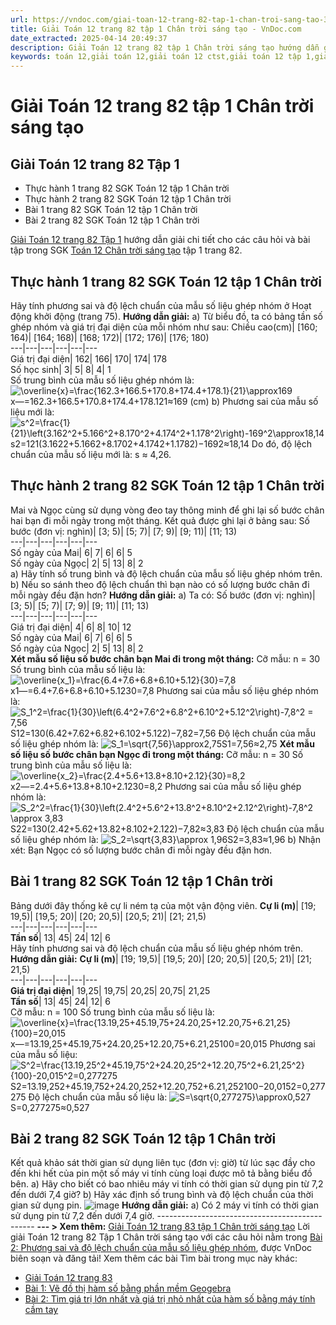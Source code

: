 ```yaml
---
url: https://vndoc.com/giai-toan-12-trang-82-tap-1-chan-troi-sang-tao-328197
title: Giải Toán 12 trang 82 tập 1 Chân trời sáng tạo - VnDoc.com
date_extracted: 2025-04-14 20:49:37
description: Giải Toán 12 trang 82 tập 1 Chân trời sáng tạo hướng dẫn giải chi tiết các câu hỏi và bài tập trong SGK Toán 12 Chân trời sáng tạo tập 1.
keywords: toán 12,giải toán 12,giải toán 12 ctst,giải toán 12 tập 1,giải toán 12 Chân trời sáng tạo,toán 12 Chân trời sáng tạo tập 1,toán 12 Chân trời sáng tạo,Toán 12 Chân trời sáng tạo Bài 2,giải Toán 12 Chân trời sáng tạo Bài 2,Toán 12 Chân trời sáng tạo bài 2 Phương sai và độ lệch chuẩn của mẫu số liệu ghép nhóm,Phương sai và độ lệch chuẩn của mẫu số liệu ghép nhóm,giải toán 12 trang 82,toán 12 trang 82,giải toán 12 trang 82 chân trời,toán 12 trang 82 chân trời
---
```


# Giải Toán 12 trang 82 tập 1 Chân trời sáng tạo
## **Giải Toán 12 trang 82 Tập 1**
  * Thực hành 1 trang 82 SGK Toán 12 tập 1 Chân trời
  * Thực hành 2 trang 82 SGK Toán 12 tập 1 Chân trời
  * Bài 1 trang 82 SGK Toán 12 tập 1 Chân trời
  * Bài 2 trang 82 SGK Toán 12 tập 1 Chân trời

[Giải Toán 12 trang 82 Tập 1](<https://vndoc.com/giai-toan-12-trang-82-tap-1-chan-troi-sang-tao-328197>) hướng dẫn giải chi tiết cho các câu hỏi và bài tập trong SGK [Toán 12 Chân trời sáng tạo](<https://vndoc.com/toan-12-chan-troi-sang-tao>) tập 1 trang 82.
## Thực hành 1 trang 82 SGK Toán 12 tập 1 Chân trời
Hãy tính phương sai và độ lệch chuẩn của mẫu số liệu ghép nhóm ở Hoạt động khởi động \(trang 75\).
**Hướng dẫn giải:**
a\) Từ biểu đồ, ta có bảng tần số ghép nhóm và giá trị đại diện của mỗi nhóm như sau:
Chiều cao\(cm\)| \[160; 164\)| \[164; 168\)| \[168; 172\)| \[172; 176\)| \[176; 180\)  
---|---|---|---|---|---  
Giá trị đại diện| 162| 166| 170| 174| 178  
Số học sinh| 3| 5| 8| 4| 1  
Số trung bình của mẫu số liệu ghép nhóm là:
![\\overline{x}=\\frac{162.3+166.5+170.8+174.4+178.1}{21}\\approx169](https://i.vdoc.vn/data/image/blank.png)x―=162.3+166.5+170.8+174.4+178.121≈169 \(cm\)
b\) Phương sai của mẫu số liệu mới là:
![s^2=\\frac{1}{21}\\left\(3.162^2+5.166^2+8.170^2+4.174^2+1.178^2\\right\)-169^2\\approx18,14](https://i.vdoc.vn/data/image/blank.png)s2=121\(3.1622+5.1662+8.1702+4.1742+1.1782\)−1692≈18,14
Do đó, độ lệch chuẩn của mẫu số liệu mới là: s ≈ 4,26.
## Thực hành 2 trang 82 SGK Toán 12 tập 1 Chân trời
Mai và Ngọc cùng sử dụng vòng đeo tay thông minh để ghi lại số bước chân hai bạn đi mỗi ngày trong một tháng. Kết quả được ghi lại ở bảng sau:
Số bước \(đơn vị: nghìn\)| \[3; 5\)| \[5; 7\)| \[7; 9\)| \[9; 11\)| \[11; 13\)  
---|---|---|---|---|---  
Số ngày của Mai| 6| 7| 6| 6| 5  
Số ngày của Ngọc| 2| 5| 13| 8| 2  
a\) Hãy tính số trung bình và độ lệch chuẩn của mẫu số liệu ghép nhóm trên.
b\) Nếu so sánh theo độ lệch chuẩn thì bạn nào có số lượng bước chân đi mỗi ngày đều đặn hơn?
**Hướng dẫn giải:**
a\) Ta có:
Số bước \(đơn vị: nghìn\)| \[3; 5\)| \[5; 7\)| \[7; 9\)| \[9; 11\)| \[11; 13\)  
---|---|---|---|---|---  
Giá trị đại diện| 4| 6| 8| 10| 12  
Số ngày của Mai| 6| 7| 6| 6| 5  
Số ngày của Ngọc| 2| 5| 13| 8| 2  
**Xét mẫu số liệu số bước chân bạn Mai đi trong một tháng:**
Cỡ mẫu: n = 30
Số trung bình của mẫu số liệu là:
![\\overline{x_1}=\\frac{6.4+7.6+6.8+6.10+5.12}{30}=7,8](https://i.vdoc.vn/data/image/blank.png)x1―=6.4+7.6+6.8+6.10+5.1230=7,8
Phương sai của mẫu số liệu ghép nhóm là:
![S_1^2=\\frac{1}{30}\\left\(6.4^2+7.6^2+6.8^2+6.10^2+5.12^2\\right\)-7,8^2 = 7,56](https://i.vdoc.vn/data/image/blank.png)S12=130\(6.42+7.62+6.82+6.102+5.122\)−7,82=7,56
Độ lệch chuẩn của mẫu số liệu ghép nhóm là: ![S_1=\\sqrt{7,56}\\approx2,75](https://i.vdoc.vn/data/image/blank.png)S1=7,56≈2,75
**Xét mẫu số liệu số bước chân bạn Ngọc đi trong một tháng:**
Cỡ mẫu: n = 30
Số trung bình của mẫu số liệu là:
![\\overline{x_2}=\\frac{2.4+5.6+13.8+8.10+2.12}{30}=8,2](https://i.vdoc.vn/data/image/blank.png)x2―=2.4+5.6+13.8+8.10+2.1230=8,2
Phương sai của mẫu số liệu ghép nhóm là:
![S_2^2=\\frac{1}{30}\\left\(2.4^2+5.6^2+13.8^2+8.10^2+2.12^2\\right\)-7,8^2 \\approx  3,83](https://i.vdoc.vn/data/image/blank.png)S22=130\(2.42+5.62+13.82+8.102+2.122\)−7,82≈3,83
Độ lệch chuẩn của mẫu số liệu ghép nhóm là: ![S_2=\\sqrt{3,83}\\approx 1,96](https://i.vdoc.vn/data/image/blank.png)S2=3,83≈1,96
b\) Nhận xét: Bạn Ngọc có số lượng bước chân đi mỗi ngày đều đặn hơn.
## Bài 1 trang 82 SGK Toán 12 tập 1 Chân trời
Bảng dưới đây thống kê cự li ném tạ của một vận động viên.
**Cự li \(m\)**| \[19; 19,5\)| \[19,5; 20\)| \[20; 20,5\)| \[20,5; 21\)| \[21; 21,5\)  
---|---|---|---|---|---  
**Tần số**|  13| 45| 24| 12| 6  
Hãy tính phương sai và độ lệch chuẩn của mẫu số liệu ghép nhóm trên.
**Hướng dẫn giải:**
**Cự li \(m\)**| \[19; 19,5\)| \[19,5; 20\)| \[20; 20,5\)| \[20,5; 21\)| \[21; 21,5\)  
---|---|---|---|---|---  
**Giá trị đại diện**|  19,25| 19,75| 20,25| 20,75| 21,25  
**Tần số**|  13| 45| 24| 12| 6  
Cỡ mẫu: n = 100
Số trung bình của mẫu số liệu là:
![\\overline{x}=\\frac{13.19,25+45.19,75+24.20,25+12.20,75+6.21,25}{100}=20,015](https://i.vdoc.vn/data/image/blank.png)x―=13.19,25+45.19,75+24.20,25+12.20,75+6.21,25100=20,015
Phương sai của mẫu số liệu:
![S^2=\\frac{13.19,25^2+45.19,75^2+24.20,25^2+12.20,75^2+6.21,25^2}{100}-20,015^2=0,277275](https://i.vdoc.vn/data/image/blank.png)S2=13.19,252+45.19,752+24.20,252+12.20,752+6.21,252100−20,0152=0,277275
Độ lệch chuẩn của mẫu số liệu là: ![S=\\sqrt{0,277275}\\approx0,527](https://i.vdoc.vn/data/image/blank.png)S=0,277275≈0,527
## Bài 2 trang 82 SGK Toán 12 tập 1 Chân trời
Kết quả khảo sát thời gian sử dụng liên tục \(đơn vị: giờ\) từ lúc sạc đầy cho đến khi hết của pin một số máy vi tính cùng loại được mô tả bằng biểu đồ bên.
a\) Hãy cho biết có bao nhiêu máy vi tính có thời gian sử dụng pin từ 7,2 đến dưới 7,4 giờ?
b\) Hãy xác định số trung bình và độ lệch chuẩn của thời gian sử dụng pin.
![image](https://i.vdoc.vn/data/image/2024/09/10/638615849095814964.png)
**Hướng dẫn giải:**
a\) Có 2 máy vi tính có thời gian sử dụng pin từ 7,2 đến dưới 7,4 giờ.
\-----------------------------------------------
**\--- > Xem thêm:** [Giải Toán 12 trang 83 tập 1 Chân trời sáng tạo](<https://vndoc.com/giai-toan-12-trang-83-tap-1-chan-troi-sang-tao-328202>)
Lời giải Toán 12 trang 82 Tập 1 Chân trời sáng tạo với các câu hỏi nằm trong [Bài 2: Phương sai và độ lệch chuẩn của mẫu số liệu ghép nhóm](<https://vndoc.com/toan-12-chan-troi-sang-tao-bai-3-bieu-thuc-toa-do-cua-cac-phep-toan-vecto-320414>), được VnDoc biên soạn và đăng tải\!
Xem thêm các bài Tìm bài trong mục này khác:
  * [Giải Toán 12 trang 83](</giai-toan-12-trang-83-tap-1-chan-troi-sang-tao-328202>)
  * [Bài 1: Vẽ đồ thị hàm số bằng phần mềm Geogebra](</toan-12-chan-troi-sang-tao-bai-1-ve-do-thi-ham-so-bang-phan-mem-geogebra-320524>)
  * [Bài 2: Tìm giá trị lớn nhất và giá trị nhỏ nhất của hàm số bằng máy tính cầm tay](</toan-12-chan-troi-sang-tao-bai-2-tim-gia-tri-lon-nhat-va-gia-tri-nho-nhat-cua-ham-so-bang-may-tinh-cam-tay-320533>)

